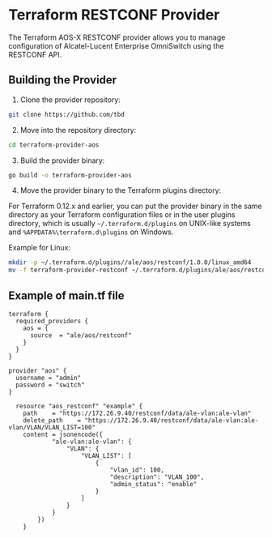 # Terraform RESTCONF Provider

The Terraform AOS-X RESTCONF provider allows you to manage configuration of Alcatel-Lucent Enterprise OmniSwitch using the RESTCONF API.

## Building the Provider

1. Clone the provider repository:

```bash
git clone https://github.com/tbd
```

2. Move into the repository directory:

```bash
cd terraform-provider-aos
```

3. Build the provider binary:

```bash
go build -o terraform-provider-aos
```

4. Move the provider binary to the Terraform plugins directory:

For Terraform 0.12.x and earlier, you can put the provider binary in the same directory as your Terraform configuration files or in the user plugins directory, which is usually `~/.terraform.d/plugins` on UNIX-like systems and `%APPDATA%\terraform.d\plugins` on Windows.

Example for Linux:
```bash
mkdir -p ~/.terraform.d/plugins//ale/aos/restconf/1.0.0/linux_amd64
mv -f terraform-provider-restconf ~/.terraform.d/plugins/ale/aos/restconf/1.0.0/linux_amd64
```

## Example of main.tf file

```hcl
terraform {
  required_providers {
    aos = {
      source  = "ale/aos/restconf"
    }
  }
}

provider "aos" {
  username = "admin"
  password = "switch"
}

  resource "aos_restconf" "example" {
    path    = "https://172.26.9.40/restconf/data/ale-vlan:ale-vlan"
    delete_path    = "https://172.26.9.40/restconf/data/ale-vlan:ale-vlan/VLAN/VLAN_LIST=100"
    content = jsonencode({
            "ale-vlan:ale-vlan": {
                "VLAN": {
                    "VLAN_LIST": [
                        {
                            "vlan_id": 100,
                            "description": "VLAN_100",
                            "admin_status": "enable"
                        }
                    ]
                }
            }
        })
    }
```